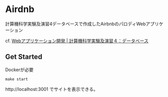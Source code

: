 # Airdnb

計算機科学実験及演習4データベースで作成したAirbnbのパロディWebアプリケーション

cf. [Webアプリケーション開発 | 計算機科学実験及演習４：データベース](https://www.db.soc.i.kyoto-u.ac.jp/lec/le4db/?Web%E3%82%A2%E3%83%97%E3%83%AA%E3%82%B1%E3%83%BC%E3%82%B7%E3%83%A7%E3%83%B3%E9%96%8B%E7%99%BA)

## Get Started

Dockerが必要

```shell script
make start
```

http://localhost:3001 でサイトを表示できる。
